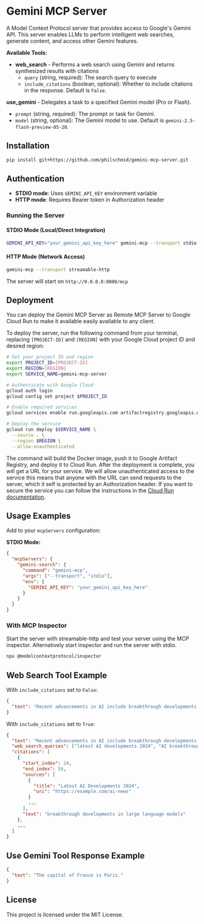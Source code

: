 # Gemini MCP Server

A Model Context Protocol server that provides access to Google's Gemini API. This server enables LLMs to perform intelligent web searches, generate content, and access other Gemini features.

**Available Tools:**
- **web_search** - Performs a web search using Gemini and returns synthesized results with citations
  - `query` (string, required): The search query to execute
  - `include_citations` (boolean, optional): Whether to include citations in the response. Default is `False`.

**use_gemini** - Delegates a task to a specified Gemini model (Pro or Flash).
  - `prompt` (string, required): The prompt or task for Gemini.
  - `model` (string, optional): The Gemini model to use. Default is `gemini-2.5-flash-preview-05-20`.


## Installation

```bash
pip install git+https://github.com/philschmid/gemini-mcp-server.git
```

## Authentication

- **STDIO mode**: Uses `GEMINI_API_KEY` environment variable
- **HTTP mode**: Requires Bearer token in Authorization header

### Running the Server

#### STDIO Mode (Local/Direct Integration)

```bash
GEMINI_API_KEY="your_gemini_api_key_here" gemini-mcp --transport stdio
```

#### HTTP Mode (Network Access)

```bash
gemini-mcp --transport streamable-http
```

The server will start on `http://0.0.0.0:8000/mcp`

## Deployment

You can deploy the Gemini MCP Server as Remote MCP Server to Google Cloud Run to make it available easily available to any client. 

To deploy the server, run the following command from your terminal, replacing `[PROJECT-ID]` and `[REGION]` with your Google Cloud project ID and desired region:

```bash
# Set your project ID and region
export PROJECT_ID=[PROJECT-ID]
export REGION=[REGION]
export SERVICE_NAME=gemini-mcp-server

# Authenticate with Google Cloud
gcloud auth login
gcloud config set project $PROJECT_ID

# Enable required services
gcloud services enable run.googleapis.com artifactregistry.googleapis.com cloudbuild.googleapis.com

# Deploy the service
gcloud run deploy $SERVICE_NAME \
  --source . \
  --region $REGION \
  --allow-unauthenticated
```

The command will build the Docker image, push it to Google Artifact Registry, and deploy it to Cloud Run. After the deployment is complete, you will get a URL for your service. We will allow unauthenticated access to the service this means that anyone with the URL can send requests to the server, which it self is protected by an Authorization header. If you want to secure the service you can follow the instructions in the [Cloud Run documentation](https://cloud.google.com/run/docs/authenticating/service-to-service).

## Usage Examples

Add to your `mcpServers` configuration:

**STDIO Mode:**
```json
{
  "mcpServers": {
    "gemini-search": {
      "command": "gemini-mcp",
      "args": ["--transport", "stdio"],
      "env": {
        "GEMINI_API_KEY": "your_gemini_api_key_here"
      }
    }
  }
}
```

### With MCP Inspector

Start the server with streamable-http and test your server using the MCP inspector. Alternatively start inspector and run the server with stdio.

```bash
npx @modelcontextprotocol/inspector
```

## Web Search Tool Example

With `include_citations` set to `False`:

```json
{
  "text": "Recent advancements in AI include breakthrough developments in large language models, computer vision, and autonomous systems..."
}
```

With `include_citations` set to `True`:

```json
{
  "text": "Recent advancements in AI include breakthrough developments in large language models, computer vision, and autonomous systems...",
  "web_search_queries": ["latest AI developments 2024", "AI breakthroughs"],
  "citations": [
    {
      "start_index": 24,
      "end_index": 56,
      "sources": [
        {
          "title": "Latest AI Developments 2024",
          "uri": "https://example.com/ai-news"
        }
        ...
      ],
      "text": "breakthrough developments in large language models"
    },
    ...
  ]
}
```

## Use Gemini Tool Response Example

```json
{
  "text": "The capital of France is Paris."
}
```


## License

This project is licensed under the MIT License.